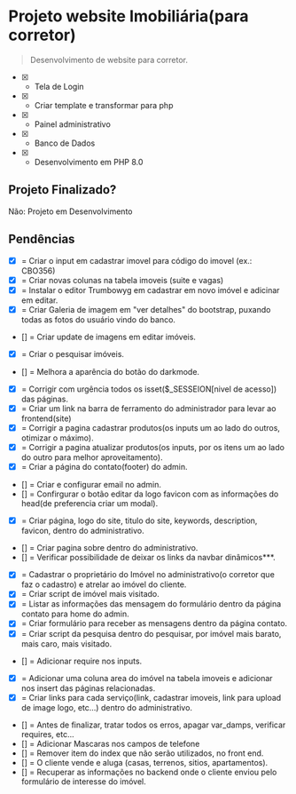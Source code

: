 # Projeto website Imobiliária(para corretor)
> Desenvolvimento de website para corretor.
- [x] - Tela de Login
- [x] - Criar template e transformar para php
- [X] - Painel administrativo
- [X] - Banco de Dados
- [X] - Desenvolvimento em PHP 8.0


## Projeto Finalizado?
Não: Projeto em Desenvolvimento             



## Pendências
- [x] =  Criar o input em cadastrar imovel para código do imovel (ex.: CBO356)
- [x] =  Criar novas colunas  na tabela imoveis (suite e vagas)
- [x] =  Instalar o editor Trumbowyg em cadastrar em novo imóvel e adicinar em editar.
- [x] =  Criar Galeria de imagem em "ver detalhes" do bootstrap,  puxando todas as fotos do usuário vindo do banco.
- [] =  Criar update de imagens em editar imóveis.
- [x] =  Criar o pesquisar imóveis.
- [] =  Melhora a aparência do botão do darkmode.
- [x] =  Corrigir com urgência todos os isset($_SESSEION[nivel de acesso]) das páginas.
- [x] =  Criar um link na barra de ferramento do administrador para levar ao frontend(site)
- [x] =  Corrigir a pagina cadastrar produtos(os inputs um ao lado do outros, otimizar o máximo).
- [x] =  Corrigir a pagina atualizar produtos(os inputs, por os itens um ao lado do outro para melhor aproveitamento).
- [x] =  Criar a página do contato(footer) do admin.
- [] =  Criar e configurar email no admin.
- [] =  Confirgurar o botão editar da logo favicon com as informações do head(de preferencia criar um modal).
- [x] =  Criar página, logo do site,  titulo do site, keywords, description, favicon, dentro do administrativo.
- [] =  Criar pagina sobre dentro do administrativo.
- [] =  Verificar possibilidade de deixar os links da navbar dinâmicos***.
- [x] =  Cadastrar o proprietário do Imóvel no administrativo(o corretor que faz o cadastro) e atrelar ao imóvel do cliente.
- [x] =  Criar script de imóvel mais visitado.
- [x] =  Listar as informações das mensagem do formulário dentro da página contato para home do admin.
- [x] =  Criar formulário para receber as mensagens dentro da página contato.
- [x] =  Criar script da pesquisa dentro do pesquisar, por imóvel mais barato, mais caro, mais visitado.
- [] =  Adicionar require nos inputs.
- [x] =  Adicionar uma coluna area do imóvel na tabela imoveis e adicionar nos insert das páginas relacionadas.
- [x] =  Criar links para cada serviço(link, cadastrar imoveis, link para upload de image logo, etc...) dentro do administrativo.
- [] =  Antes de finalizar, tratar todos os erros, apagar var_damps, verificar requires, etc...
- [] =  Adicionar Mascaras nos campos de telefone
- [] =  Remover item do index que não serão utilizados, no front end.
- [] =  O cliente vende e aluga (casas, terrenos, sitios, apartamentos).
- [] =  Recuperar as informações no backend onde o cliente enviou pelo formulário de interesse do imóvel.



